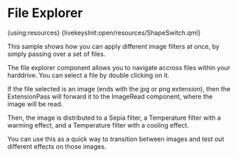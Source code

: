 # File Explorer

{using:resources}
{livekeysInit:open/resources/ShapeSwitch.qml}

This sample shows how you can apply different image filters at once, by simply
passing over a set of files.

The file explorer component allows you to navigate accross files within your harddrive.
You can select a file by double clicking on it.

If the file selected is an image (ends with the jpg or png extension), then the
ExtensionPass will forward it to the ImageRead component, where the image will
be read.

Then, the image is distributed to a Sepia filter, a Temperature filter with a warming effect,
and a Temperature filter with a cooling effect.

You can use this as a quick way to transition between images and test out different effects
on those images.
